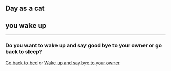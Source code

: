 ## Day as a cat
## you wake up
---
### Do you want to wake up and say good bye to your owner or go back to sleep?

[Go back to bed](sleep.md)
or
[Wake up and say bye to your owner](wake-up-and-say-bye.md)

